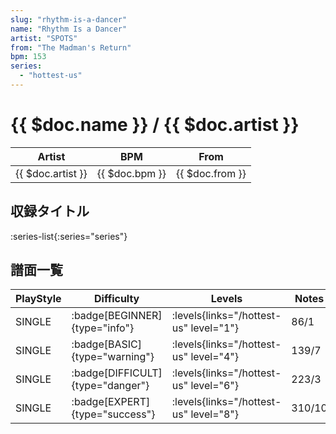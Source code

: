 ```yaml
---
slug: "rhythm-is-a-dancer"
name: "Rhythm Is a Dancer"
artist: "SPOTS"
from: "The Madman's Return"
bpm: 153
series:
  - "hottest-us"
---
```


# {{ $doc.name }} / {{ $doc.artist }}

|Artist|BPM|From|
|------|---|----|
|{{ $doc.artist }}|{{ $doc.bpm }}|{{ $doc.from }}|

## 収録タイトル

:series-list{:series="series"}

## 譜面一覧

|PlayStyle|Difficulty|Levels|Notes|Movie|
|---------|----------|------|-----|-----|
|SINGLE| :badge[BEGINNER]{type="info"}| :levels{links="/hottest-us" level="1"}|86/1||
|SINGLE| :badge[BASIC]{type="warning"}| :levels{links="/hottest-us" level="4"}|139/7||
|SINGLE| :badge[DIFFICULT]{type="danger"}| :levels{links="/hottest-us" level="6"}|223/3||
|SINGLE| :badge[EXPERT]{type="success"}| :levels{links="/hottest-us" level="8"}|310/10||
